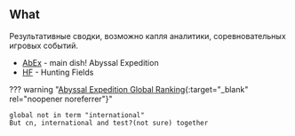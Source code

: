 What
----

Результативные сводки, возможно капля аналитики, соревновательных игровых событий.

- [AbEx](abex.md) - main dish! Abyssal Expedition
- [HF](hf.md) - Hunting Fields


??? warning "[Abyssal Expedition Global Ranking](https://rank-afk-cn.lilith.com/index.html){:target="_blank" rel="noopener noreferrer"}"

    global not in term "international"  
    But cn, international and test?(not sure) together